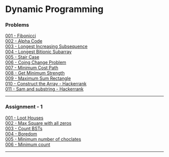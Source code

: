 # Dynamic Programming

### Problems 

[001 - Fibonicci](./code-part-1/001-Fibonicci.cpp)<br>
[002 - Alpha Code](./code-part-1/002-AlphaCode.cpp)<br>
[003 - Longest Increasing Subsequence](./code-part-1/003-longest-incresing-subsequence.cpp)<br>
[004 - Longest Bitionic Subarray](./code-part-1/004-Longest-Bitionic-Subarray.cpp)<br>
[005 - Stair Case](./code-part-1/005-StairCase.cpp)<br>
[006 - Coing Change Problem](./code-part-1/006-Coin-Change-Problem.cpp)<br>
[007 - Minimum Cost Path](./code-part-1/007-Min-Cost-Dp.cpp)<br>
[008 - Get Minimum Strength](./code-part-1/008-Get-Minimum-Strength.cpp)<br>
[009 - Maximum Sum Rectangle](./code-part-1/009-Max-Sum-Rectangle.cpp)<br>
[010 - Construct the Array - Hackerrank](./code-part-1/010-Construct-Array.cpp)<br>
[011 - Sam and substring - Hackerrank](./code-part-1/011-Sam-And-Substring.cpp)<br>

---

### Assignment - 1

[001 - Loot Houses](./code-part-2/001-Loot-Houses.cpp)<br>
[002 - Max Square with all zeros](./code-part-2/002-Max-squares-with-all-zeros.cpp)<br>
[003 - Count BSTs](./code-part-2/003-Cont-BSTs.cpp)<br>
[004 - Boredom](./code-part-2/004-Boredom.cpp)<br>
[005 - Minimum number of choclates](./code-part-2/005-Min-Number-Of-Choclates.cpp)<br>
[006 - Minimum count](./code-part-2/006-Minimum-Count.cpp)<br>

---